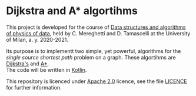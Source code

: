 # Dijkstra and A* algortihms

This project is developed for the course of [Data structures and algorithms of physics of data][1], held by C. Mereghetti and D. Tamascelli at the University of Milan, a. y. 2020-2021.

Its purpose is to implementt two simple, yet powerful, algorithms for the _single source shortest path_ problem on a graph. These algortihms are [Dijkstra's][3] and [A*][2].  
The code will be written in [Kotlin][4].

This repository is licenced under [Apache 2.0][5] licence, see the file [LICENCE][6] for further information.

[1]: https://www.unimi.it/en/education/degree-programme-courses/2022/data-structures-and-algorithms-physics-data
[2]: https://en.wikipedia.org/wiki/A*_search_algorithm
[3]: https://en.wikipedia.org/wiki/Dijkstra%27s_algorithm
[4]: https://github.com/JetBrains/kotlin
[5]: https://www.apache.org/licenses/LICENSE-2.0
[6]: https://github.com/MatteoMartinelli97/Dijkstra-and-A-/blob/master/LICENSE
